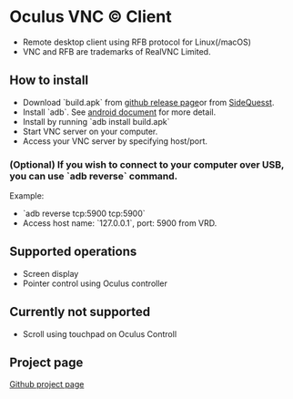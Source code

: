 
# Oculus VNC © Client

-   Remote desktop client using RFB protocol for Linux(/macOS)
-   VNC and RFB are trademarks of RealVNC Limited.



## How to install

-   Download \`build.apk\` from [github release page](https://github.com/jwechrs/virtual-rd/releases)or from [SideQuesst](https://sidequestvr.com/app/1123/vrd).
-   Install \`adb\`. See [android document](https://developer.android.com/studio/command-line/adb?hl=ja) for more detail.
-   Install by running \`adb install build.apk\`
-   Start VNC server on your computer.
-   Access your VNC server by specifying host/port.



### (Optional) If you wish to connect to your computer over USB, you can use \`adb reverse\` command.

Example:

-   \`adb reverse tcp:5900 tcp:5900\`
-   Access host name: \`127.0.0.1\`, port: 5900 from VRD.



## Supported operations

-   Screen display
-   Pointer control using Oculus controller



## Currently not supported

-   Scroll using touchpad on Oculus Controll

## Project page
[Github project page](https://jwechrs.github.io/virtual-rd/)
